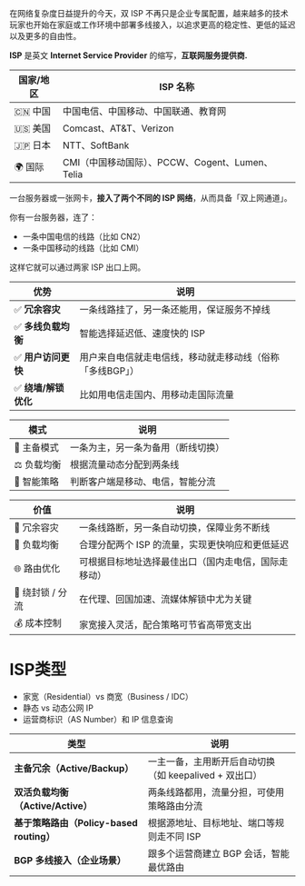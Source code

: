 在网络复杂度日益提升的今天，双 ISP 不再只是企业专属配置，越来越多的技术玩家也开始在家庭或工作环境中部署多线接入，以追求更高的稳定性、更低的延迟以及更多的自由性。

**ISP** 是英文 **Internet Service Provider** 的缩写，**互联网服务提供商.**

| **国家/地区** | **ISP 名称** |
| --- | --- |
| 🇨🇳 中国 | 中国电信、中国移动、中国联通、教育网 |
| 🇺🇸 美国 | Comcast、AT&T、Verizon |
| 🇯🇵 日本 | NTT、SoftBank |
| 🌍 国际 | CMI（中国移动国际）、PCCW、Cogent、Lumen、Telia |

一台服务器或一张网卡，**接入了两个不同的 ISP 网络**，从而具备「双上网通道」。

你有一台服务器，连了：

- 一条中国电信的线路（比如 CN2）
- 一条中国移动的线路（比如 CMI）

这样它就可以通过两家 ISP 出口上网。

| **优势** | **说明** |
| --- | --- |
| ✅ **冗余容灾** | 一条线路挂了，另一条还能用，保证服务不掉线 |
| ✅ **多线负载均衡** | 智能选择延迟低、速度快的 ISP |
| ✅ **用户访问更快** | 用户来自电信就走电信线，移动就走移动线（俗称「多线BGP」） |
| ✅ **绕墙/解锁优化** | 比如用电信走国内、用移动走国际流量 |

| **模式** | **说明** |
| --- | --- |
| 🔁 主备模式 | 一条为主，另一条为备用（断线切换） |
| ⚖️ 负载均衡 | 根据流量动态分配到两条线 |
| 🧠 智能策略 | 判断客户端是移动、电信，智能分流 |

| **价值** | **说明** |
| --- | --- |
| 🚦 冗余容灾 | 一条线路断，另一条自动切换，保障业务不断线 |
| 🚀 负载均衡 | 合理分配两个 ISP 的流量，实现更快响应和更低延迟 |
| 🌐 路由优化 | 可根据目标地址选择最佳出口（国内走电信，国际走移动） |
| 🧱 绕封锁 / 分流 | 在代理、回国加速、流媒体解锁中尤为关键 |
| 💰 成本控制 | 家宽接入灵活，配合策略可节省高带宽支出 |

# ISP类型

- 家宽（Residential）vs 商宽（Business / IDC）
- 静态 vs 动态公网 IP
- 运营商标识（AS Number）和 IP 信息查询

| **类型** | **说明** |
| --- | --- |
| **主备冗余（Active/Backup）** | 一主一备，主用断开后自动切换（如 keepalived + 双出口） |
| **双活负载均衡（Active/Active）** | 两条线路都用，流量分担，可使用策略路由分流 |
| **基于策略路由（Policy-based routing）** | 根据源地址、目标地址、端口等规则走不同 ISP |
| **BGP 多线接入（企业场景）** | 跟多个运营商建立 BGP 会话，智能最优路由 |
